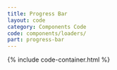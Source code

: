 ```yaml
---
title: Progress Bar
layout: code
category: Components Code
code: components/loaders/
part: progress-bar
---
```


{% include code-container.html %}
